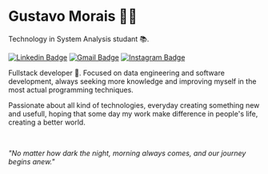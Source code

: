 # Gustavo Morais 🤙🏻

Technology in System Analysis studant 📚.

[![Linkedin Badge](https://img.shields.io/badge/-Gustavo%20Morais-30a14e?style=flat-square&logo=Linkedin&logoColor=white&link=https://www.linkedin.com/in/gusmorais/)](https://www.linkedin.com/in/gusmorais/) 
[![Gmail Badge](https://img.shields.io/badge/-gusxmorais@gmail.com-30a14e?style=flat-square&logo=Gmail&logoColor=white&link=mailto:gusxmorais@gmail.com)](mailto:gusxmorais@gmail.com)
[![Instagram Badge](https://img.shields.io/badge/-gusxmorais-30a14e?style=flat-square&logo=Instagram&logoColor=white&link=https://www.instagram.com/gusxmorais)](https://www.instagram.com/gusxmorais)

Fullstack developer 🚀. Focused on data engineering and software development, always seeking more knowledge and improving myself in the most actual programming techniques.

Passionate about all kind of technologies, everyday creating something new and usefull, hoping that some day my work make difference in people's life, creating a better world.

<br />

*"No matter how dark the night, morning always comes, and our journey begins anew."*
